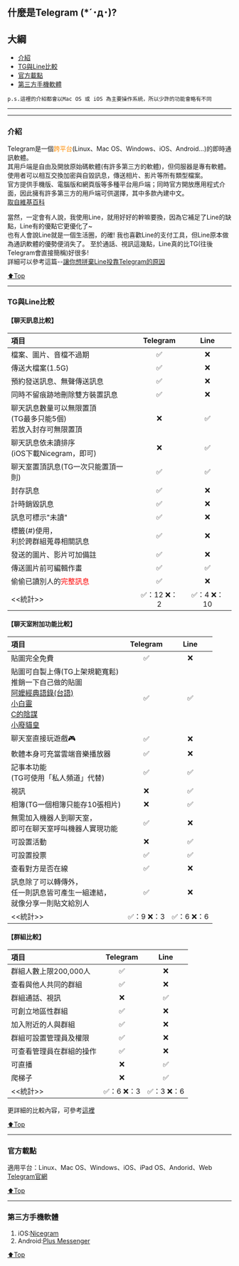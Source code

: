 ## 什麼是Telegram (*´･д･)?

## 大綱
* [介紹](#介紹)
* [TG與Line比較](#TG與Line比較)
* [官方載點](#官方載點)
* [第三方手機軟體](#第三方手機軟體)


``p.s.這裡的介紹都會以Mac OS 或 iOS 為主要操作系統，所以少許的功能會略有不同``

---
---

### 介紹
Telegram是一個<span style="color:darkorange">跨平台</span>(Linux、Mac OS、Windows、iOS、Android…)的即時通訊軟體。  
其用戶端是自由及開放原始碼軟體(有許多第三方的軟體)，但伺服器是專有軟體。  
使用者可以相互交換加密與自毀訊息，傳送相片、影片等所有類型檔案。  
官方提供手機版、電腦版和網頁版等多種平台用戶端；同時官方開放應用程式介面，因此擁有許多第三方的用戶端可供選擇，其中多款內建中文。  
[取自維基百科](https://zh.wikipedia.org/wiki/Telegram)
  
當然，一定會有人說，我使用Line，就用好好的幹嘛要換，因為它補足了Line的缺點，Line有的優點它更優化了~  
也有人會說Line就是一個生活圈，的確! 我也喜歡Line的支付工具，但Line原本做為通訊軟體的優勢便消失了。
至於通話、視訊這幾點，Line真的比TG(往後Telegram會直接簡稱)好很多!  
詳細可以參考這篇--[讓你想拼棄Line投靠Telegram的原因](https://github.com/hanc1027/Beginning_of_Telegram/blob/master/README.md)

[⬆️Top](#目錄)

---

### TG與Line比較

<h4>【聊天訊息比較】</h4>

|項目 |Telegram|Line|
|:--|:------:|:---:|
|檔案、圖片、音檔不過期|✅|❌|
|傳送大檔案(1.5G)|✅|❌|
|預約發送訊息、無聲傳送訊息|✅|❌|
|同時不留痕跡地刪除雙方裝置訊息|✅|❌|
|聊天訊息數量可以無限置頂<br>(TG最多只能5個)<br>若放入封存可無限置頂|❌|✅|
|聊天訊息依未讀排序<br>(iOS下載Nicegram，即可)|❌|✅|
|聊天室置頂訊息(TG一次只能置頂一則)|✅|✅|
|封存訊息|✅|❌|
|計時銷毀訊息|✅|❌|
|訊息可標示"未讀"|✅|❌|
|標籤(#)使用，<br>利於跨群組蒐尋相關訊息|✅|❌|
|發送的圖片、影片可加備註|✅|❌|
|傳送圖片前可編輯作畫|✅|✅|
|偷偷已讀別人的<span style="color:red">完整訊息</span>|✅|❌|
|<<統計>>|✅：12 ❌：2|✅：4 ❌：10|

<h4>【聊天室附加功能比較】</h4>

|項目 |Telegram|Line|
|:--|:------:|:---:|
|貼圖完全免費|✅|❌|
|貼圖可自製上傳(TG上架規範寬鬆)<br>推銷一下自己做的貼圖<br>[阿嬤經典語錄(台語)](https://t.me/addstickers/ama_letter)<br>[小白靈](https://t.me/addstickers/small_white_cute)<br>[C的陰謀](https://t.me/addstickers/plot_of_c)<br>[小廢貓皇](https://t.me/addstickers/fefecat)|✅|✅|
|聊天室直接玩遊戲🎮|✅|❌|
|軟體本身可充當雲端音樂播放器|✅|❌|
|記事本功能<br>(TG可使用「私人頻道」代替)|✅|✅|
|視訊|❌|✅|
|相簿(TG一個相簿只能存10張相片)|❌|✅|
|無需加入機器人到聊天室，<br>即可在聊天室呼叫機器人實現功能|✅|❌|
|可設置活動|❌|✅|
|可設置投票|✅|✅|
|查看對方是否在線|✅|❌|
|訊息除了可以轉傳外，<br>任一則訊息皆可產生一組連結，<br>就像分享一則貼文給別人|✅|❌|
|<<統計>>|✅：9 ❌：3|✅：6 ❌：6|


<h4>【群組比較】</h4>

|項目 |Telegram|Line|
|:--|:------:|:---:|
|群組人數上限200,000人|✅|❌|
|查看與他人共同的群組|✅|❌|
|群組通話、視訊|❌|✅|
|可創立地區性群組|✅|❌
|加入附近的人與群組|✅|❌|
|群組可設置管理員及權限|✅|❌|
|可查看管理員在群組的操作|✅|❌|
|可直播|❌|✅|
|爬梯子|❌|✅|
|<<統計>>|✅：6 ❌：3|✅：3 ❌：6|

更詳細的比較內容，可參考[這裡](https://t.me/translation_taiwan/93)

[⬆️Top](#目錄)

---

### 官方載點
適用平台：Linux、Mac OS、Windows、iOS、iPad OS、Andorid、Web  
[Telegram官網](https://telegram.org)

[⬆️Top](#目錄)

---

### 第三方手機軟體
1) iOS:[Nicegram](https://apps.apple.com/us/app/nicegram/id1457369322)  
2) Android:[Plus Messenger](https://play.google.com/store/apps/details?id=org.telegram.plus&hl=zh_TW)

[⬆️Top](#目錄)
